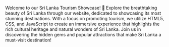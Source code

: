 Welcome to our Sri Lanka Tourism Showcase! 🌴 Explore the breathtaking beauty of Sri Lanka through our website, dedicated to showcasing its most stunning destinations. With a focus on promoting tourism, we utilize HTML5, CSS, and JavaScript to create an immersive experience that highlights the rich cultural heritage and natural wonders of Sri Lanka. Join us in discovering the hidden gems and popular attractions that make Sri Lanka a must-visit destination!
